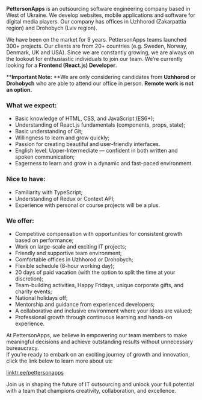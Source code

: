 **PettersonApps** is an outsourcing software engineering company based in West
of Ukraine. We develop websites, mobile applications and software for digital
media players. Our company has offices in Uzhhorod (Zakarpattia region) and
Drohobych (Lviv region).

We have been on the market for 9 years. PettersonApps teams launched 300+
projects. Our clients are from 20+ countries (e.g. Sweden, Norway, Denmark, UK
and USA). Since we are constantly growing, we are always on the lookout for
enthusiastic individuals to join our team. We’re currently looking for a
**Frontend (React.js) Developer**.

****Important Note:** **We are only considering candidates from **Uzhhorod**
or **Drohobych** who are able to attend our office in person. **Remote work is
not an option.**

### What we expect:

  * Basic knowledge of HTML, CSS, and JavaScript (ES6+);
  * Understanding of React.js fundamentals (components, props, state);
  * Basic understanding of Git;
  * Willingness to learn and grow quickly;
  * Passion for creating beautiful and user-friendly interfaces.
  * English level: Upper-Intermediate — confident in both written and spoken communication;
  * Eagerness to learn and grow in a dynamic and fast-paced environment.

### Nice to have:

  * Familiarity with TypeScript;
  * Understanding of Redux or Context API;
  * Experience with personal or course projects will be a plus.

### We offer:

  * Competitive compensation with opportunities for consistent growth based on performance;
  * Work on large-scale and exciting IT projects;
  * Friendly and supportive team environment;
  * Comfortable offices in Uzhhorod or Drohobych;
  * Flexible schedule (8-hour working day);
  * 20 days of paid vacation (with the option to split the time at your discretion);
  * Team-building activities, Happy Fridays, unique corporate gifts, and charity events;
  * National holidays off;
  * Mentorship and guidance from experienced developers;
  * A collaborative and inclusive environment where your ideas are valued;
  * Professional growth through continuous learning and hands-on experience.

At PettersonApps, we believe in empowering our team members to make meaningful
decisions and achieve outstanding results without unnecessary bureaucracy.  
If you’re ready to embark on an exciting journey of growth and innovation,
click the link below to learn more about us:

[linktr.ee/pettersonapps](https://linktr.ee/pettersonapps)

Join us in shaping the future of IT outsourcing and unlock your full potential
with a team that champions creativity, collaboration, and excellence.